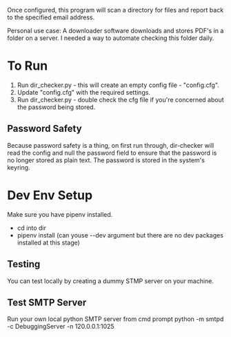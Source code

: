 Once configured, this program will scan a directory for files and report back to the specified email address. 

Personal use case: 
A downloader software downloads and stores PDF's in a folder on a server. I needed a way to automate checking this folder daily. 

# To Run
1. Run dir_checker.py - this will create an empty config file - "config.cfg".
2. Update "config.cfg" with the required settings. 
3. Run dir_checker.py  - double check the cfg file if you're concerned about the password being stored.

## Password Safety
Because password safety is a thing, on first run through, dir-checker will read the config and null the password field to ensure that the password is no longer stored as plain text. The password is stored in the system's keyring. 

# Dev Env Setup
Make sure you have pipenv installed.
- cd into dir
- pipenv install
(can youse --dev argument but there are no dev packages installed at this stage)

## Testing
You can test locally by creating a dummy STMP server on your machine. 

## Test SMTP Server
Run your own local python SMTP server from cmd prompt
    python -m smtpd -c DebuggingServer -n 120.0.0.1:1025
